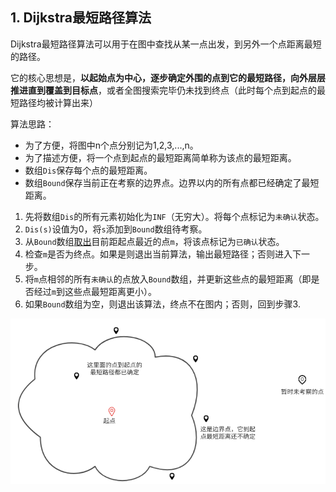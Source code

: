 ## 1. Dijkstra最短路径算法 ##

Dijkstra最短路径算法可以用于在图中查找从某一点出发，到另外一个点距离最短的路径。

它的核心思想是，**以起始点为中心，逐步确定外围的点到它的最短路径，向外层层推进直到覆盖到目标点**，或者全图搜索完毕仍未找到终点（此时每个点到起点的最短路径均被计算出来）

算法思路：

- 为了方便，将图中n个点分别记为1,2,3,...,n。
- 为了描述方便，将一个点到起点的最短距离简单称为该点的最短距离。
- 数组`Dis`保存每个点的最短距离。 
- 数组`Bound`保存当前正在考察的边界点。边界以内的所有点都已经确定了最短距离。

1. 先将数组`Dis`的所有元素初始化为`INF`（无穷大）。将每个点标记为`未确认`状态。
2. `Dis(s)`设值为0，将`s`添加到`Bound`数组待考察。
3. 从`Bound`数组<u>取出</u>目前距起点最近的点`m`，将该点标记为`已确认`状态。
4. 检查`m`是否为终点。如果是则退出当前算法，输出最短路径；否则进入下一步。
5. 将`m`点相邻的所有`未确认`的点放入`Bound`数组，并更新这些点的最短距离（即是否经过`m`到这些点最短距离更小）。
6. 如果`Bound`数组为空，则退出该算法，终点不在图内；否则，回到步骤3.


![最短路径示意图](./image/shortest_path.png)